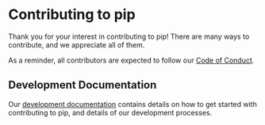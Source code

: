 # Contributing to pip

Thank you for your interest in contributing to pip! There are many ways to
contribute, and we appreciate all of them.

As a reminder, all contributors are expected to follow our [Code of
Conduct][coc].

[coc]: https://www.pypa.io/en/latest/code-of-conduct/

## Development Documentation

Our [development documentation](https://pip.pypa.io/en/latest/development/)
contains details on how to get started with contributing to pip, and details of
our development processes.
